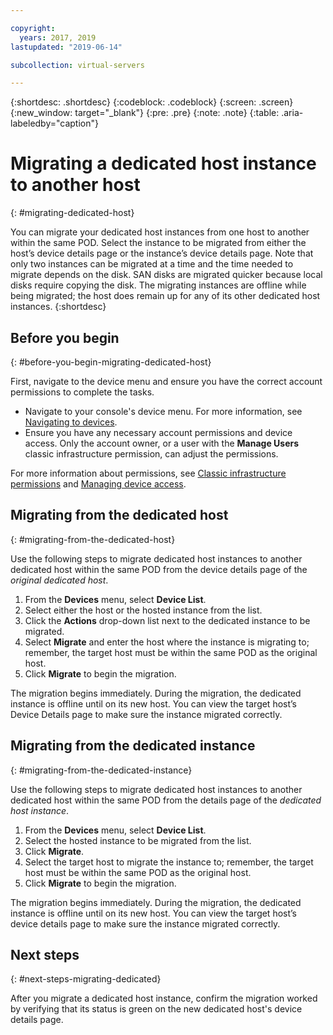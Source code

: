 ```yaml
---

copyright:
  years: 2017, 2019
lastupdated: "2019-06-14"

subcollection: virtual-servers

---
```


{:shortdesc: .shortdesc}
{:codeblock: .codeblock}
{:screen: .screen}
{:new_window: target="_blank"}
{:pre: .pre}
{:note: .note}
{:table: .aria-labeledby="caption"}


# Migrating a dedicated host instance to another host
{: #migrating-dedicated-host}

You can migrate your dedicated host instances from one host to another within the same POD. Select the instance to be migrated from either the host’s device details page or the instance’s device details page. Note that only two instances can be migrated at a time and the time needed to migrate depends on the disk. SAN disks are migrated quicker because local disks require copying the disk. The migrating instances are offline while being migrated; the host does remain up for any of its other dedicated host instances.
{:shortdesc}

## Before you begin
{: #before-you-begin-migrating-dedicated-host}

First, navigate to the device menu and ensure you have the correct account permissions to complete the tasks.

* Navigate to your console's device menu. For more information, see [Navigating to devices](/docs/virtual-servers?topic=virtual-servers-navigating-devices).
* Ensure you have any necessary account permissions and device access. Only the account owner, or a user with the **Manage Users** classic infrastructure permission, can adjust the permissions.

For more information about permissions, see [Classic infrastructure permissions](/docs/iam?topic=iam-infrapermission#infrapermission) and [Managing device access](/docs/virtual-servers?topic=virtual-servers-managing-device-access).

## Migrating from the dedicated host
{: #migrating-from-the-dedicated-host}

Use the following steps to migrate dedicated host instances to another dedicated host within the same POD from the device details page of the *original dedicated host*. 

1. From the **Devices** menu, select **Device List**.
2. Select either the host or the hosted instance from the list.
3. Click the **Actions** drop-down list next to the dedicated instance to be migrated.
4. Select **Migrate** and enter the host where the instance is migrating to; remember, the target host must be within the same POD as the original host.
5. Click **Migrate** to begin the migration. 

The migration begins immediately. During the migration, the dedicated instance is offline until on its new host. You can view the target host’s Device Details page to make sure the instance migrated correctly.

## Migrating from the dedicated instance
{: #migrating-from-the-dedicated-instance}

Use the following steps to migrate dedicated host instances to another dedicated host within the same POD from the details page of the *dedicated host instance*.

1. From the **Devices** menu, select **Device List**.
2. Select the hosted instance to be migrated from the list.
3. Click **Migrate**.
4. Select the target host to migrate the instance to; remember, the target host must be within the same POD as the original host.
5. Click **Migrate** to begin the migration.

The migration begins immediately. During the migration, the dedicated instance is offline until on its new host. You can view the target host’s device details page to make sure the instance migrated correctly.

## Next steps
{: #next-steps-migrating-dedicated}

After you migrate a dedicated host instance, confirm the migration worked by verifying that its status is green on the new dedicated host's device details page.

